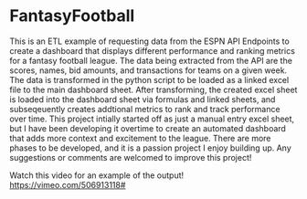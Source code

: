 # FantasyFootball

This is an ETL example of requesting data from the ESPN API Endpoints to create a dashboard that displays different performance and ranking metrics for a fantasy football league. The data being extracted from the API are the scores, names, bid amounts, and transactions for teams on a given week. The data is transformed in the python script to be loaded as a linked excel file to the main dashboard sheet. After transforming, the created excel sheet is loaded into the dashboard sheet via formulas and linked sheets, and subseqeuently creates addtional metrics to rank and track performance over time. This project intially started off as just a manual entry excel sheet, but I have been developing it overtime to create an automated dashboard that adds more context and excitement to the league.  There are more phases to be developed, and it is a passion project I enjoy building up. Any suggestions or comments are welcomed to improve this project! 


Watch this video for an example of the output! https://vimeo.com/506913118#
